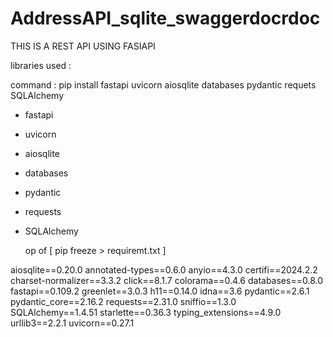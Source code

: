 # AddressAPI_sqlite_swaggerdocrdoc


THIS IS A REST API USING FASIAPI 

libraries used :

 command : pip install fastapi uvicorn aiosqlite databases pydantic requets SQLAlchemy
 
- fastapi
- uvicorn
- aiosqlite
- databases
- pydantic
- requests
- SQLAlchemy

  op of [ pip freeze > requiremt.txt ]

aiosqlite==0.20.0
annotated-types==0.6.0
anyio==4.3.0
certifi==2024.2.2
charset-normalizer==3.3.2
click==8.1.7
colorama==0.4.6
databases==0.8.0
fastapi==0.109.2
greenlet==3.0.3
h11==0.14.0
idna==3.6
pydantic==2.6.1
pydantic_core==2.16.2
requests==2.31.0
sniffio==1.3.0
SQLAlchemy==1.4.51
starlette==0.36.3
typing_extensions==4.9.0
urllib3==2.2.1
uvicorn==0.27.1

   

  
